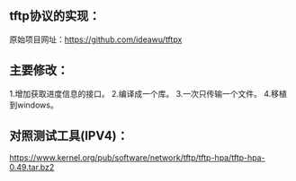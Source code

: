 tftp协议的实现：
-----------------------------------
原始项目网址：https://github.com/ideawu/tftpx

主要修改：
-----------------------------------
1.增加获取进度信息的接口。
2.编译成一个库。
3.一次只传输一个文件。
4.移植到windows。

对照测试工具(IPV4)：
-----------------------------------
https://www.kernel.org/pub/software/network/tftp/tftp-hpa/tftp-hpa-0.49.tar.bz2
